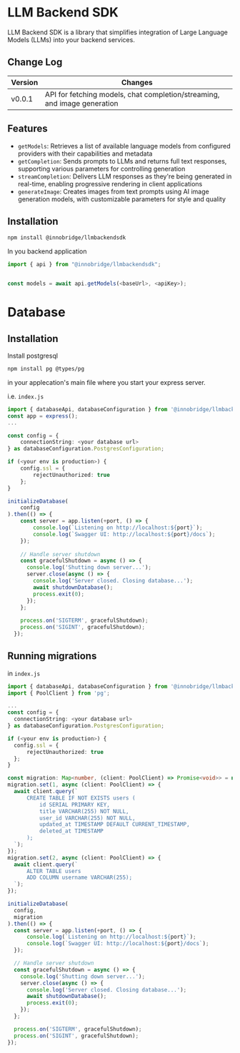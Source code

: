 # LLM Backend SDK
LLM Backend SDK is a library that simplifies integration of Large Language Models (LLMs) into your backend services.

## Change Log
| Version | Changes |
|---------|---------|
| v0.0.1  | API for fetching models, chat completion/streaming, and image generation |

## Features
- `getModels`: Retrieves a list of available language models from configured providers with their capabilities and metadata
- `getCompletion`: Sends prompts to LLMs and returns full text responses, supporting various parameters for controlling generation
- `streamCompletion`: Delivers LLM responses as they're being generated in real-time, enabling progressive rendering in client applications
- `generateImage`: Creates images from text prompts using AI image generation models, with customizable parameters for style and quality


## Installation
```bash
npm install @innobridge/llmbackendsdk
```

In you backend application
```typescript
import { api } from "@innobridge/llmbackendsdk";


const models = await api.getModels(<baseUrl>, <apiKey>);
```

# Database

## Installation
Install postgresql
```bash
npm install pg @types/pg 
```
in your applecation's main file where you start your express server.

i.e. `index.js`
```typescript
import { databaseApi, databaseConfiguration } from '@innobridge/llmbackendsdk';
const app = express();
...

const config = {
    connectionString: <your database url>
} as databaseConfiguration.PostgresConfiguration;

if (<your env is production>) {
    config.ssl = {
        rejectUnauthorized: true
    };
}

initializeDatabase(
    config
).then(() => {
    const server = app.listen(+port, () => {
        console.log(`Listening on http://localhost:${port}`);
        console.log(`Swagger UI: http://localhost:${port}/docs`);
    });
  
    // Handle server shutdown
    const gracefulShutdown = async () => {
      console.log('Shutting down server...');
      server.close(async () => {
        console.log('Server closed. Closing database...');
        await shutdownDatabase();
        process.exit(0);
      });
    };
  
    process.on('SIGTERM', gracefulShutdown);
    process.on('SIGINT', gracefulShutdown);
  });
  ```

  ## Running migrations
  in `index.js`
  ```typescript
  import { databaseApi, databaseConfiguration } from '@innobridge/llmbackendsdk';
  import { PoolClient } from 'pg';

  ...
  const config = {
    connectionString: <your database url>
} as databaseConfiguration.PostgresConfiguration;

if (<your env is production>) {
    config.ssl = {
        rejectUnauthorized: true
    };
}

const migration: Map<number, (client: PoolClient) => Promise<void>> = new Map();
migration.set(1, async (client: PoolClient) => {
    await client.query(`
        CREATE TABLE IF NOT EXISTS users (
            id SERIAL PRIMARY KEY,
            title VARCHAR(255) NOT NULL,
            user_id VARCHAR(255) NOT NULL,
            updated_at TIMESTAMP DEFAULT CURRENT_TIMESTAMP,
            deleted_at TIMESTAMP
        );
    `);
});
migration.set(2, async (client: PoolClient) => {
    await client.query(`
        ALTER TABLE users 
        ADD COLUMN username VARCHAR(255);
    `);
});

initializeDatabase(
    config,
    migration
).then(() => {
    const server = app.listen(+port, () => {
        console.log(`Listening on http://localhost:${port}`);
        console.log(`Swagger UI: http://localhost:${port}/docs`);
    });
  
    // Handle server shutdown
    const gracefulShutdown = async () => {
      console.log('Shutting down server...');
      server.close(async () => {
        console.log('Server closed. Closing database...');
        await shutdownDatabase();
        process.exit(0);
      });
    };
  
    process.on('SIGTERM', gracefulShutdown);
    process.on('SIGINT', gracefulShutdown);
  });
  ```